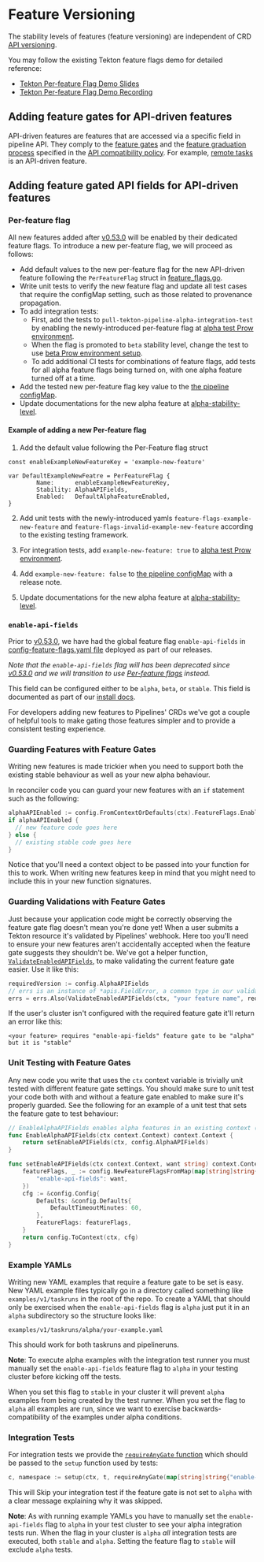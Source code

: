 # Feature Versioning

The stability levels of features (feature versioning) are independent of CRD [API versioning](./api-versioning.md).

You may follow the existing Tekton feature flags demo for detailed reference:
- [Tekton Per-feature Flag Demo Slides](https://docs.google.com/presentation/d/1MAwBTKYUN40SZcd6om6LMw217TtNSppbmA8MatMjyjk/edit?usp=sharing&resourcekey=0-JY7-QhCrWJrzFgsFbJGROg)
- [Tekton Per-feature Flag Demo Recording](https://drive.google.com/file/d/1myFHtqps3gt2I6wBkvGIghDaJElOYOq1/view?usp=sharing)

## Adding feature gates for API-driven features
API-driven features are features that are accessed via a specific field in pipeline API. They comply to the [feature gates](../../api_compatibility_policy.md#feature-gates) and the [feature graduation process](../../api_compatibility_policy.md#feature-graduation-process) specified in the [API compatibility policy](../../api_compatibility_policy.md). For example, [remote tasks](https://github.com/tektoncd/pipeline/blob/454bfd340d102f16f4f2838cf4487198537e3cfa/docs/taskruns.md#remote-tasks) is an API-driven feature.

## Adding feature gated API fields for API-driven features
### Per-feature flag

All new features added after [v0.53.0](https://github.com/tektoncd/pipeline/releases/tag/v0.53.0) will be enabled by their dedicated feature flags. To introduce a new per-feature flag, we will proceed as follows:
- Add default values to the new per-feature flag for the new API-driven feature following the `PerFeatureFlag` struct in [feature_flags.go](./../../pkg/apis/config/feature_flags.go).
- Write unit tests to verify the new feature flag and update all test cases that require the configMap setting, such as those related to provenance propagation.
- To add integration tests:
    - First, add the tests to `pull-tekton-pipeline-alpha-integration-test` by enabling the newly-introduced per-feature flag at [alpha test Prow environment](./../../test/e2e-tests-kind-prow-alpha.env).
    - When the flag is promoted to `beta` stability level, change the test to use [beta Prow environment setup](./../../test/e2e-tests-kind-prow-beta.env).
    - To add additional CI tests for combinations of feature flags, add tests for all alpha feature flags being turned on, with one alpha feature turned off at a time.
- Add the tested new per-feature flag key value to the [the pipeline configMap](./../../config/config-feature-flags.yaml).
- Update documentations for the new alpha feature at [alpha-stability-level](./../additional-configs.md#alpha-features).

#### Example of adding a new Per-feature flag
1. Add the default value following the Per-Feature flag struct
```golang
const enableExampleNewFeatureKey = 'example-new-feature'

var DefaultExampleNewFeatre = PerFeatureFlag {
        Name:      enableExampleNewFeatureKey,
        Stability: AlphaAPIFields,
        Enabled:   DefaultAlphaFeatureEnabled,
}
```
2. Add unit tests with the newly-introduced yamls `feature-flags-example-new-feature` and `feature-flags-invalid-example-new-feature` according to the existing testing framework.

3. For integration tests, add `example-new-feature: true` to [alpha test Prow environment](./../../test/e2e-tests-kind-prow-alpha.env).

4. Add `example-new-feature: false` to [the pipeline configMap](./../../config/config-feature-flags.yaml) with a release note.

5. Update documentations for the new alpha feature at [alpha-stability-level](./../additional-configs.md#alpha-features).

### `enable-api-fields`

Prior to [v0.53.0](https://github.com/tektoncd/pipeline/tree/release-v0.53.x),  we have had the global feature flag `enable-api-fields` in
[config-feature-flags.yaml file](../../config/config-feature-flags.yaml)
deployed as part of our releases.

_Note that the `enable-api-fields` flag will has been deprecated since [v0.53.0](https://github.com/tektoncd/pipeline/tree/release-v0.53.x) and we will transition to use [Per-feature flags](#per-feature-flag) instead._

This field can be configured either to be `alpha`, `beta`, or `stable`. This field is
documented as part of our
[install docs](../install.md#customizing-the-pipelines-controller-behavior).

For developers adding new features to Pipelines' CRDs we've got a couple of
helpful tools to make gating those features simpler and to provide a consistent
testing experience.

### Guarding Features with Feature Gates

Writing new features is made trickier when you need to support both the existing
stable behaviour as well as your new alpha behaviour.

In reconciler code you can guard your new features with an `if` statement such
as the following:

```go
alphaAPIEnabled := config.FromContextOrDefaults(ctx).FeatureFlags.EnableAPIFields == "alpha"
if alphaAPIEnabled {
  // new feature code goes here
} else {
  // existing stable code goes here
}
```

Notice that you'll need a context object to be passed into your function for
this to work. When writing new features keep in mind that you might need to
include this in your new function signatures.

### Guarding Validations with Feature Gates

Just because your application code might be correctly observing the feature gate
flag doesn't mean you're done yet! When a user submits a Tekton resource it's
validated by Pipelines' webhook. Here too you'll need to ensure your new
features aren't accidentally accepted when the feature gate suggests they
shouldn't be. We've got a helper function,
[`ValidateEnabledAPIFields`](../../pkg/apis/version/version_validation.go),
to make validating the current feature gate easier. Use it like this:

```go
requiredVersion := config.AlphaAPIFields
// errs is an instance of *apis.FieldError, a common type in our validation code
errs = errs.Also(ValidateEnabledAPIFields(ctx, "your feature name", requiredVersion))
```

If the user's cluster isn't configured with the required feature gate it'll
return an error like this:

```
<your feature> requires "enable-api-fields" feature gate to be "alpha" but it is "stable"
```

### Unit Testing with Feature Gates

Any new code you write that uses the `ctx` context variable is trivially unit
tested with different feature gate settings. You should make sure to unit test
your code both with and without a feature gate enabled to make sure it's
properly guarded. See the following for an example of a unit test that sets the
feature gate to test behaviour:

```go
// EnableAlphaAPIFields enables alpha features in an existing context (for use in testing)
func EnableAlphaAPIFields(ctx context.Context) context.Context {
	return setEnableAPIFields(ctx, config.AlphaAPIFields)
}

func setEnableAPIFields(ctx context.Context, want string) context.Context {
	featureFlags, _ := config.NewFeatureFlagsFromMap(map[string]string{
		"enable-api-fields": want,
	})
	cfg := &config.Config{
		Defaults: &config.Defaults{
			DefaultTimeoutMinutes: 60,
		},
		FeatureFlags: featureFlags,
	}
	return config.ToContext(ctx, cfg)
}
```

### Example YAMLs

Writing new YAML examples that require a feature gate to be set is easy. New
YAML example files typically go in a directory called something like
`examples/v1/taskruns` in the root of the repo. To create a YAML that
should only be exercised when the `enable-api-fields` flag is `alpha` just put
it in an `alpha` subdirectory so the structure looks like:

```
examples/v1/taskruns/alpha/your-example.yaml
```

This should work for both taskruns and pipelineruns.

**Note**: To execute alpha examples with the integration test runner you must
manually set the `enable-api-fields` feature flag to `alpha` in your testing
cluster before kicking off the tests.

When you set this flag to `stable` in your cluster it will prevent `alpha`
examples from being created by the test runner. When you set the flag to `alpha`
all examples are run, since we want to exercise backwards-compatibility of the
examples under alpha conditions.

### Integration Tests

For integration tests we provide the
[`requireAnyGate` function](../../test/gate.go) which should be passed to the
`setup` function used by tests:

```go
c, namespace := setup(ctx, t, requireAnyGate(map[string]string{"enable-api-fields": "alpha"}))
```

This will Skip your integration test if the feature gate is not set to `alpha`
with a clear message explaining why it was skipped.

**Note**: As with running example YAMLs you have to manually set the
`enable-api-fields` flag to `alpha` in your test cluster to see your alpha
integration tests run. When the flag in your cluster is `alpha` _all_
integration tests are executed, both `stable` and `alpha`. Setting the feature
flag to `stable` will exclude `alpha` tests.
